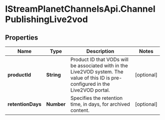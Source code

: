 # IStreamPlanetChannelsApi.ChannelPublishingLive2vod

## Properties

Name | Type | Description | Notes
------------ | ------------- | ------------- | -------------
**productId** | **String** | Product ID that VODs will be associated with in the Live2VOD system. The value of this ID is pre-configured in the Live2VOD portal. | [optional] 
**retentionDays** | **Number** | Specifies the retention time, in days, for archived content. | [optional] 


